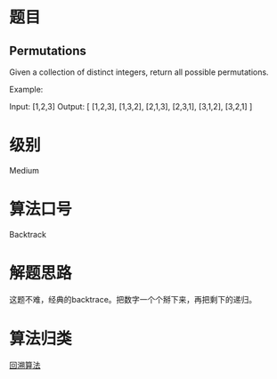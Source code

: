 # 题目
## Permutations
Given a collection of distinct integers, return all possible permutations.

Example:

Input: [1,2,3]
Output:
[
  [1,2,3],
  [1,3,2],
  [2,1,3],
  [2,3,1],
  [3,1,2],
  [3,2,1]
]

# 级别 
Medium

# 算法口号
Backtrack

# 解题思路
这题不难，经典的backtrace。把数字一个个掰下来，再把剩下的递归。

# 算法归类
<a href="../../../Backtrack.md">回溯算法</a>
